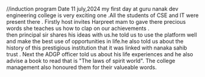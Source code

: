 //induction program                                                                                                                                                  Date 11 july,2024                                                                                                                                                    my first day at guru nanak dev engineering college is very exciting one .All the students of CSE and IT  were present there . Firstly host invites Harpreet mam to gave there precious words she teaches us how to clap on our achievements .                                                                                             
                                                                                                                                                                       then principal sir shares his ideas  with us.he told us to use the platform well and make the best use  of opportunities in life.he also told us about the history of this prestigious institution that it was linked with nanaka sahib trust .                                                                                          Next the ADGP officer told us about  his life experiences and he also    advise a book to read that is "The laws of spirit world".                                                    The college management also honoured them for their valueable words.
